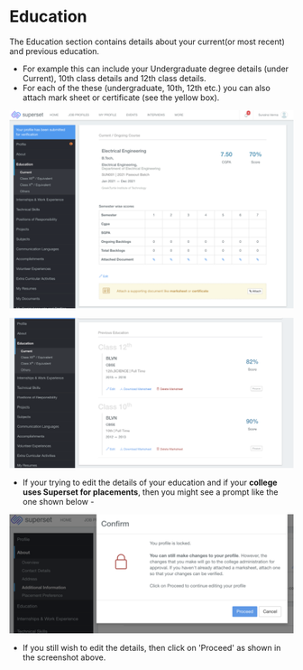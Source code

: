 # Education

The Education section contains details about your current\(or most recent\) and previous education. 

* For example this can include your Undergraduate degree details \(under Current\), 10th class details and 12th class details. 
* For each of the these \(undergraduate, 10th, 12th etc.\) you can also attach mark sheet or certificate \(see the yellow box\).

![](../../.gitbook/assets/image%20%28186%29.png)

![](../../.gitbook/assets/image%20%28180%29.png)

* If your trying to edit the details of your education and if your **college uses Superset for placements**, then you might see a prompt like the one shown below -

![](../../.gitbook/assets/image%20%28164%29.png)

* If you still wish to edit the details, then click on 'Proceed' as shown in the screenshot above.

